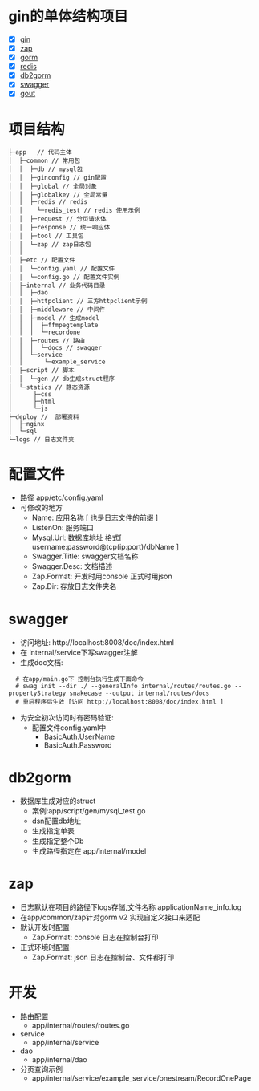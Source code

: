 # gin的单体结构项目
- [x] [gin](https://github.com/gin-gonic/gin)
- [x] [zap](https://github.com/uber-go/zap)
- [x] [gorm](https://gorm.io/zh_CN/docs/)
- [x] [redis](https://github.com/go-redis/redis/v8)
- [x] [db2gorm](https://github.com/qmhball/db2gorm)
- [x] [swagger](https://github.com/swaggo/gin-swagger)
- [x] [gout](https://github.com/guonaihong/gout)

# 项目结构
```
├─app   // 代码主体
│  ├─common // 常用包
│  │  ├─db // mysql包
│  │  ├─ginconfig // gin配置
│  │  ├─global // 全局对象
│  │  ├─globalkey // 全局常量
│  │  ├─redis // redis
│  │    └─redis_test // redis 使用示例
│  │  ├─request // 分页请求体
│  │  ├─response // 统一响应体
│  │  ├─tool // 工具包
│  │  └─zap // zap日志包
│  │ 
│  ├─etc // 配置文件
│  │  └─config.yaml // 配置文件
│  │  └─config.go // 配置文件实例
│  ├─internal // 业务代码目录
│  │  ├─dao 
│  │  ├─httpclient // 三方httpclient示例
│  │  ├─middleware // 中间件
│  │  ├─model // 生成model
│  │  │  ├─ffmpegtemplate
│  │  │  └─recordone
│  │  ├─routes // 路由
│  │  │  └─docs // swagger
│  │  └─service 
│  │      └─example_service
│  ├─script // 脚本
│  │  └─gen // db生成struct程序
│  └─statics // 静态资源
│      ├─css
│      ├─html
│      └─js
├─deploy //  部署资料
│  ├─nginx
│  └─sql 
└─logs // 日志文件夹

```

# 配置文件
- 路径 app/etc/config.yaml
- 可修改的地方
  - Name: 应用名称 [ 也是日志文件的前缀 ]
  - ListenOn: 服务端口
  - Mysql.Url: 数据库地址 格式[ username:password@tcp(ip:port)/dbName ]
  - Swagger.Title: swagger文档名称
  - Swagger.Desc: 文档描述
  - Zap.Format: 开发时用console 正式时用json
  - Zap.Dir: 存放日志文件夹名
    
# swagger
- 访问地址: http://localhost:8008/doc/index.html
- 在 internal/service下写swagger注解
- 生成doc文档:
```
  # 在app/main.go下 控制台执行生成下面命令
  # swag init --dir ./ --generalInfo internal/routes/routes.go --propertyStrategy snakecase --output internal/routes/docs
  # 重启程序后生效 [访问 http://localhost:8008/doc/index.html ]
```
- 为安全初次访问时有密码验证:
  - 配置文件config.yaml中 
    - BasicAuth.UserName
    - BasicAuth.Password
    
# db2gorm
- 数据库生成对应的struct
  - 案例:app/script/gen/mysql_test.go
  - dsn配置db地址
  - 生成指定单表
  - 生成指定整个Db
  - 生成路径指定在 app/internal/model

# zap
- 日志默认在项目的路径下logs存储,文件名称 applicationName_info.log
- 在app/common/zap针对gorm v2 实现自定义接口来适配
- 默认开发时配置 
  - Zap.Format: console 日志在控制台打印
- 正式环境时配置
  - Zap.Format: json 日志在控制台、文件都打印

# 开发
- 路由配置
  - app/internal/routes/routes.go
- service
  - app/internal/service
- dao 
  - app/internal/dao
- 分页查询示例
  - app/internal/service/example_service/onestream/RecordOnePage